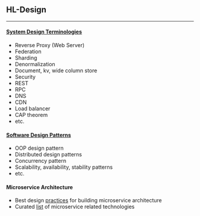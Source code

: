 ## HL-Design
---

#### [System Design Terminologies](https://github.com/donnemartin/system-design-primer)
* Reverse Proxy (Web Server)
* Federation
* Sharding
* Denormalization
* Document, kv, wide column store
* Security
* REST
* RPC 
* DNS
* CDN
* Load balancer
* CAP theorem
* etc.


#### [Software Design Patterns](https://github.com/DovAmir/awesome-design-patterns)
* OOP design pattern
* Distributed design patterns
* Concurrency pattern
* Scalability, availability, stability patterns
* etc.

#### Microservice Architecture
* Best design [practices](https://www.vinaysahni.com/best-practices-for-building-a-microservice-architecture) for building microservice architecture
* Curated [list](https://github.com/mfornos/awesome-microservices) of microservice related technologies
